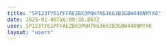 ```yaml
---
title: "SP123TY61PFFAEZBX3PNH7KG3663B3GBW440NMYX0"
date: 2025-01-06T16:00:38.887Z
user: SP123TY61PFFAEZBX3PNH7KG3663B3GBW440NMYX0
layout: "users"
---
```

    